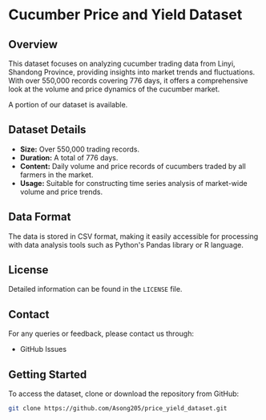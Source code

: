 # Cucumber Price and Yield Dataset

## Overview

This dataset focuses on analyzing cucumber trading data from Linyi, Shandong Province, providing insights into market trends and fluctuations. With over 550,000 records covering 776 days, it offers a comprehensive look at the volume and price dynamics of the cucumber market.

A portion of our dataset is available.

## Dataset Details

- **Size:** Over 550,000 trading records.
- **Duration:** A total of 776 days.
- **Content:** Daily volume and price records of cucumbers traded by all farmers in the market.
- **Usage:** Suitable for constructing time series analysis of market-wide volume and price trends.


## Data Format

The data is stored in CSV format, making it easily accessible for processing with data analysis tools such as Python's Pandas library or R language.

## License

Detailed information can be found in the `LICENSE` file.

## Contact

For any queries or feedback, please contact us through:

- GitHub Issues


## Getting Started

To access the dataset, clone or download the repository from GitHub:
```bash
git clone https://github.com/Asong205/price_yield_dataset.git
